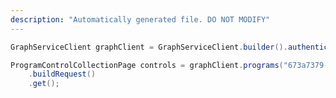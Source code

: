 ```yaml
---
description: "Automatically generated file. DO NOT MODIFY"
---
```

<!-- markdownlint-disable MD041 -->

```java
GraphServiceClient graphClient = GraphServiceClient.builder().authenticationProvider( authProvider ).buildClient();

ProgramControlCollectionPage controls = graphClient.programs("673a7379-9c38-4f01-bd9d-4fda7260b807").controls()
    .buildRequest()
    .get();
```
